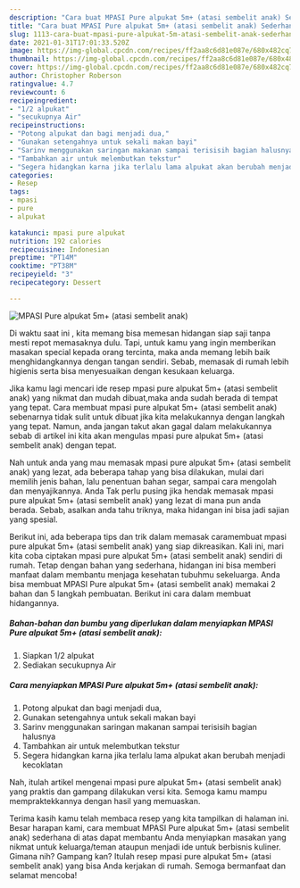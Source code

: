 ```yaml
---
description: "Cara buat MPASI Pure alpukat 5m+ (atasi sembelit anak) Sederhana dan Mudah Dibuat"
title: "Cara buat MPASI Pure alpukat 5m+ (atasi sembelit anak) Sederhana dan Mudah Dibuat"
slug: 1113-cara-buat-mpasi-pure-alpukat-5m-atasi-sembelit-anak-sederhana-dan-mudah-dibuat
date: 2021-01-31T17:01:33.520Z
image: https://img-global.cpcdn.com/recipes/ff2aa8c6d81e087e/680x482cq70/mpasi-pure-alpukat-5m-atasi-sembelit-anak-foto-resep-utama.jpg
thumbnail: https://img-global.cpcdn.com/recipes/ff2aa8c6d81e087e/680x482cq70/mpasi-pure-alpukat-5m-atasi-sembelit-anak-foto-resep-utama.jpg
cover: https://img-global.cpcdn.com/recipes/ff2aa8c6d81e087e/680x482cq70/mpasi-pure-alpukat-5m-atasi-sembelit-anak-foto-resep-utama.jpg
author: Christopher Roberson
ratingvalue: 4.7
reviewcount: 6
recipeingredient:
- "1/2 alpukat"
- "secukupnya Air"
recipeinstructions:
- "Potong alpukat dan bagi menjadi dua,"
- "Gunakan setengahnya untuk sekali makan bayi"
- "Sarinv menggunakan saringan makanan sampai terisisih bagian halusnya"
- "Tambahkan air untuk melembutkan tekstur"
- "Segera hidangkan karna jika terlalu lama alpukat akan berubah menjadi kecoklatan"
categories:
- Resep
tags:
- mpasi
- pure
- alpukat

katakunci: mpasi pure alpukat 
nutrition: 192 calories
recipecuisine: Indonesian
preptime: "PT14M"
cooktime: "PT38M"
recipeyield: "3"
recipecategory: Dessert

---
```



![MPASI Pure alpukat 5m+ (atasi sembelit anak)](https://img-global.cpcdn.com/recipes/ff2aa8c6d81e087e/680x482cq70/mpasi-pure-alpukat-5m-atasi-sembelit-anak-foto-resep-utama.jpg)

Di waktu  saat ini , kita memang bisa memesan hidangan siap saji tanpa mesti repot memasaknya dulu. Tapi, untuk kamu yang ingin memberikan masakan special kepada orang tercinta, maka anda memang lebih baik menghidangkannya dengan tangan sendiri. Sebab, memasak di rumah lebih higienis serta bisa menyesuaikan dengan kesukaan keluarga.

Jika kamu lagi mencari ide resep mpasi pure alpukat 5m+ (atasi sembelit anak) yang nikmat dan mudah dibuat,maka anda sudah berada di tempat yang tepat. Cara membuat mpasi pure alpukat 5m+ (atasi sembelit anak)  sebenarnya tidak sulit untuk dibuat jika kita melakukannya dengan langkah yang tepat. Namun, anda jangan takut akan gagal dalam melakukannya 
sebab di artikel ini kita akan mengulas mpasi pure alpukat 5m+ (atasi sembelit anak) dengan tepat.  



Nah untuk anda yang mau memasak mpasi pure alpukat 5m+ (atasi sembelit anak) yang lezat, ada beberapa tahap yang bisa dilakukan, mulai dari memilih jenis bahan, lalu penentuan bahan segar, sampai cara mengolah dan menyajikannya. Anda Tak perlu pusing jika hendak memasak mpasi pure alpukat 5m+ (atasi sembelit anak) yang lezat di mana pun anda berada. Sebab, asalkan anda  tahu triknya, maka hidangan ini bisa jadi sajian yang spesial.

Berikut ini, ada beberapa tips dan trik dalam memasak caramembuat mpasi pure alpukat 5m+ (atasi sembelit anak) yang siap dikreasikan. Kali ini, mari kita coba ciptakan mpasi pure alpukat 5m+ (atasi sembelit anak) sendiri di rumah. Tetap dengan bahan yang sederhana, hidangan ini bisa memberi manfaat dalam membantu menjaga kesehatan tubuhmu sekeluarga. Anda bisa membuat MPASI Pure alpukat 5m+ (atasi sembelit anak) memakai 2 bahan dan 5 langkah pembuatan. Berikut ini cara dalam membuat hidangannya.

<!--inarticleads1-->

##### Bahan-bahan dan bumbu yang diperlukan dalam menyiapkan MPASI Pure alpukat 5m+ (atasi sembelit anak):

1. Siapkan 1/2 alpukat
1. Sediakan secukupnya Air




<!--inarticleads2-->

##### Cara menyiapkan MPASI Pure alpukat 5m+ (atasi sembelit anak):

1. Potong alpukat dan bagi menjadi dua,
1. Gunakan setengahnya untuk sekali makan bayi
1. Sarinv menggunakan saringan makanan sampai terisisih bagian halusnya
1. Tambahkan air untuk melembutkan tekstur
1. Segera hidangkan karna jika terlalu lama alpukat akan berubah menjadi kecoklatan




Nah, itulah artikel mengenai  mpasi pure alpukat 5m+ (atasi sembelit anak)  yang praktis dan gampang dilakukan versi kita. Semoga kamu mampu mempraktekkannya dengan hasil yang memuaskan. 

Terima kasih kamu telah membaca resep yang kita tampilkan di halaman ini. Besar harapan kami, cara membuat  MPASI Pure alpukat 5m+ (atasi sembelit anak) sederhana di atas dapat membantu Anda menyiapkan masakan yang nikmat untuk keluarga/teman ataupun menjadi ide untuk berbisnis kuliner. Gimana nih? Gampang kan? Itulah resep mpasi pure alpukat 5m+ (atasi sembelit anak) yang bisa Anda kerjakan di rumah. Semoga bermanfaat dan selamat mencoba!

